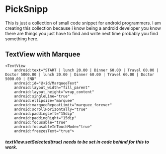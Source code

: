 # PickSnipp
This is just a collection of small code snippet for android programmers. I am creating this collection because i know being a android developer you know there are things you just have to find and write next time probably you find something here. 

## TextView with Marquee 
```
<TextView
    android:text="START | lunch 20.00 | Dinner 60.00 | Travel 60.00 | Doctor 5000.00 | lunch 20.00 | Dinner 60.00 | Travel 60.00 | Doctor 5000.00 | END"
    android:id="@+id/MarqueeText" 
    android:layout_width="fill_parent"
    android:layout_height="wrap_content" 
    android:singleLine="true"
    android:ellipsize="marquee" 
    android:marqueeRepeatLimit="marquee_forever"
    android:scrollHorizontally="true" 
    android:paddingLeft="15dip" 
    android:paddingRight="15dip" 
    android:focusable="true" 
    android:focusableInTouchMode="true" 
    android:freezesText="true">
```
##### textView.setSelected(true) needs to be set in code behind for this to work.
